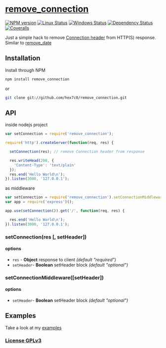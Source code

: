 # [remove_connection](http://supergiovane.tk/#/remove_connection)

[![NPM version](https://img.shields.io/npm/v/remove_connection.svg)](https://www.npmjs.com/package/remove_connection)
[![Linux Status](https://img.shields.io/travis/hex7c0/remove_connection.svg?label=linux)](https://travis-ci.org/hex7c0/remove_connection)
[![Windows Status](https://img.shields.io/appveyor/ci/hex7c0/remove_connection.svg?label=windows)](https://ci.appveyor.com/project/hex7c0/remove_connection)
[![Dependency Status](https://img.shields.io/david/hex7c0/remove_connection.svg)](https://david-dm.org/hex7c0/remove_connection)
[![Coveralls](https://img.shields.io/coveralls/hex7c0/remove_connection.svg)](https://coveralls.io/r/hex7c0/remove_connection)

Just a simple hack to remove [Connection header](https://en.wikipedia.org/wiki/List_of_HTTP_header_fields#Connection) from HTTP(S) response.
Similar to [remove_date](https://github.com/hex7c0/remove_date/)

## Installation

Install through NPM

```bash
npm install remove_connection
```
or
```bash
git clone git://github.com/hex7c0/remove_connection.git
```

## API

inside nodejs project
```js
var setConnection = require('remove_connection');

require('http').createServer(function(req, res) {

  setConnection(res); // remove Connection header from response

  res.writeHead(200, {
    'Content-Type': 'text/plain'
  });
  res.end('Hello World\n');
}).listen(3000, '127.0.0.1');
```

as middleware
```js
var setConnection = require('remove_connection').setConnectionMiddleware;
var app = require('express')();

app.use(setConnection()).get('/', function(req, res) {

  res.end('Hello World\n');
}).listen(3000, '127.0.0.1');
```

### setConnection(res [, setHeader])

#### options

 - `res` - **Object** response to client *(default "required")*
 - `setHeader`- **Boolean** setHeader block *(default "optional")*

### setConnectionMiddleware([setHeader])

#### options

 - `setHeader`- **Boolean** setHeader block *(default "optional")*

## Examples

Take a look at my [examples](examples)

### [License GPLv3](LICENSE)
